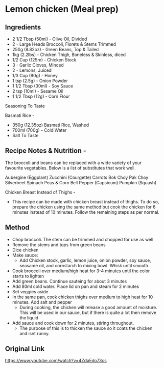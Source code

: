 
# Lemon chicken (Meal prep)

## Ingredients
- 2 1/2 Tbsp (50ml) - Olive Oil, Divided 
- 2 - Large Heads Broccoli, Florets & Stems Trimmed
- 250g (8.82oz) - Green Beans, Top & Tailed 
- 1kg (2.2lbs) - Chicken Thigh, Boneless & Skinless, diced 
- 1/2 Cup (125m) - Chicken Stock 
- 3 - Garlic Cloves, Minced
- 2 - Lemons, Juiced 
- 1/3 Cup (80g) - Honey 
- 1 tsp (2.5g) - Onion Powder 
- 1 1/2 Tbsp (30ml) - Soy Sauce 
- 2 tsp (10ml) - Sesame Oil 
- 1 1/2 Tbsp (12g) - Corn Flour 

Seasoning To Taste 

Basmati Rice -  
- 350g (12.35oz)  Basmati Rice, Washed 
- 700ml (700g) - Cold Water
- Salt To Taste 

## Recipe Notes & Nutrition - 
The broccoli and beans can be replaced with a wide variety of your favourite vegetables. Below is a list of substitutes that work well.

Aubergine (Eggplant)
Zucchini (Courgette)
Carrots
Bok Choy
Pak Choy 
Silverbeet 
Spinach 
Peas & Corn 
Bell Pepper (Capsicum)
Pumpkin (Squash)

Chicken Breast Instead of Thighs - 
- This recipe can be made with chicken breast instead of thighs. To do so, prepare the chicken using the same method but cook the chicken for 6 minutes instead of 10 minutes. Follow the remaining steps as per normal.

## Method
- Chop broccoli. The stem can be trimmed and chopped for use as well
- Remove the stems and tops from green beans
- Dice chicken
- Make sauce:
    - Add Chicken stock, garlic, lemon juice, onion powder, soy sauce, seasame oil, and cornstarch to mixing bowl. Whisk until smooth
- Cook broccoli over medium/high heat for 3-4 minutes until the color starts to lighten
- Add green beans. Continue sauteing for about 3 minutes
- Add 80ml cold water. Place lid on pan and steam for 2 minutes
- Set veggies aside
- In the same pan, cook chicken thighs over medium to high heat for 10 minutes. Add salt and pepper
    - During cooking, the chicken will release a good amount of moisture. This will be used in our sauce, but if there is quite a lot then remove the liquid
- Add sauce and cook down for 2 minutes, stiring throughout.
    - The purpose of this is to thicken the sauce so it coats the chicken and isnt runny.


## Original Link
https://www.youtube.com/watch?v=4ZdaEdo73cs